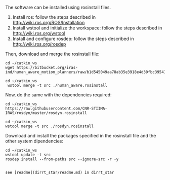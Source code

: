 The software can be installed using rosinstall files.

1. Install ros: follow the steps described in http://wiki.ros.org/ROS/Installation
2. Install wstool and initialize the workspace: follow the steps described in http://wiki.ros.org/wstool
3. Install and configure rosdep: follow the steps described in http://wiki.ros.org/rosdep

Then, download and merge the rosinstall file:
```
cd ~/catkin_ws
wget https://bitbucket.org/iras-ind/human_aware_motion_planners/raw/b1d545049aa78ab35e3918e4d30fbc395416ad40/human_aware.rosinstall

cd ~/catkin_ws
 wstool merge -t src ./human_aware.rosinstall
```
Now, do the same with the dependencies required:
```
cd ~/catkin_ws
https://raw.githubusercontent.com/CNR-STIIMA-IRAS/rosdyn/master/rosdyn.rosinstall

cd ~/catkin_ws
wstool merge -t src ./rosdyn.rosinstall
```
Download and install the packages specified in the rosinstall file and the other system dipendencies:
```
cd ~/catkin_ws
wstool update -t src
rosdep install --from-paths src --ignore-src -r -y


see [readme](dirrt_star/readme.md) in dirrt_star